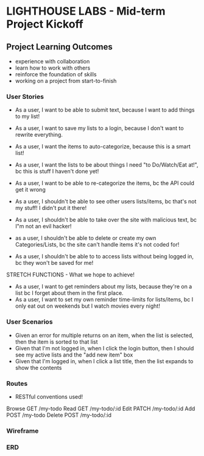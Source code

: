# LIGHTHOUSE LABS - Mid-term Project Kickoff

## Project Learning Outcomes
* experience with collaboration
* learn how to work with others
* reinforce the foundation of skills
* working on a project from start-to-finish

### User Stories

- As a user, I want to be able to submit text, because I want to add things to my list!
- As a user, I want to save my lists to a login, because I don't want to rewrite everything.
- As a user, I want the items to auto-categorize, because this is a smart list!
- As a user, I want the lists to be about things I need "to Do/Watch/Eat at!", bc this is stuff I haven't done yet!
- As a user, I want to be able to re-categorize the items, bc the API could get it wrong

- As a user, I shouldn't be able to see other users lists/items, bc that's not my stuff! I didn't put it there!
- As a user, I shouldn't be able to take over the site with malicious text, bc I"m not an evil hacker!
- as a user, I shouldn't be able to delete or create my own Categories/Lists, bc the site can't handle items it's not coded for!
- As a user, I shouldn't be able to to access lists without being logged in, bc they won't be saved for me!

STRETCH FUNCTIONS - What we hope to achieve!
- As a user, I want to get reminders about my lists, because they're on a list bc I forget about them in the first place.
- As a user, I want to set my own reminder time-limits for lists/items, bc I only eat out on weekends but I watch movies every night!

### User Scenarios

- Given an error for multiple returns on an item, when the list is selected, then the item is sorted to that list
- Given that I'm not logged in, when I click the login button, then I should see my active lists and the "add new item" box
- Given that I'm logged in, when I click a list title, then the list expands to show the contents

### Routes

- RESTful conventions used!

Browse  GET   /my-todo
Read    GET   /my-todo/:id
Edit    PATCH /my-todo/:id
Add     POST  /my-todo
Delete  POST  /my-todo/:id

### Wireframe


### ERD


